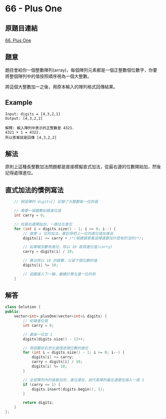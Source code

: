 # 66 - Plus One

## 原題目連結
[66. Plus One](https://leetcode.com/problems/plus-one/description/)

## 題意
題目會給你一個整數陣列(array)，每個陣列元素都是一個正整數個位數字，你要將整個陣列中的值按照順序視為一個大整數。

將這個大整數加一之後，用原本輸入的陣列格式回傳結果。

## Example
```
Input: digits = [4,3,2,1]
Output: [4,3,2,2]

解釋: 輸入陣列中表示的正整數是 4321.
4321 + 1 = 4322.
所以答案就是回傳 [4,3,2,2]
```

## 解法
原則上這種長整數加法問題都是直接模擬直式加法，從最右邊的位數開始加，然後記得處理進位。

## 直式加法的慣例寫法
```c++
    // 假設陣列 digits[] 記錄了大整數每一位的值

    // 需要一個變數紀錄進位值
    int carry = 0;

    // 從最右邊開始加，一路往左進位
    for (int i = digits.size() - 1; i >= 0; i--) {
        // 做第 i 位的加法，要記得把上一位的進位值加進去
        digits[i] += carry + /*(根據題意看這裡還要加什麼有的沒的)*/;

        // 如果被加數有進位，除以 10 取得進位值(carry)
        carry = digits[i] / 10;

        // 算出除以 10 的餘數，以留下個位數的值
        digits[i] %= 10;

        // 迴圈進入下一輪，繼續計算左邊一位的和
    }
```

## 解答
```c++
class Solution {
public:
    vector<int> plusOne(vector<int>& digits) {
        // 紀錄進位值
        int carry = 0;

        // 最後一位加 1
        digits[digits.size() - 1]++;

        // 用迴圈從右至左處理逐個位數的進位
        for (int i = digits.size() - 1; i >= 0; i--) {
            digits[i] += carry;
            carry = digits[i] / 10;
            digits[i] %= 10;
        }

        // 全部陣列內的值都加完，進位還在，就代表陣列最左邊要在插入一個 1
        if (carry == 1) {
            digits.insert(digits.begin(), 1);
        }

        return digits;
    }
};
```



